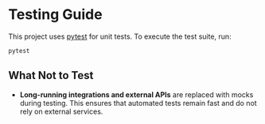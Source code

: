 # Testing Guide

This project uses [pytest](https://docs.pytest.org/) for unit tests. To execute the test suite, run:

```bash
pytest
```

## What Not to Test

- **Long-running integrations and external APIs** are replaced with mocks during testing. This ensures that automated tests remain fast and do not rely on external services.

